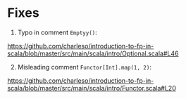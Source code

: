 # Fixes

1. Typo in comment `Emptyy()`:

https://github.com/charleso/introduction-to-fp-in-scala/blob/master/src/main/scala/intro/Optional.scala#L46

2. Misleading comment `Functor[Int].map(1, 2)`:

https://github.com/charleso/introduction-to-fp-in-scala/blob/master/src/main/scala/intro/Functor.scala#L20

